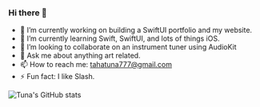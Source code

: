 ### Hi there 👋

- 🔭 I’m currently working on building a SwiftUI portfolio and my website.
- 🌱 I’m currently learning Swift, SwiftUI, and lots of things iOS.
- 👯 I’m looking to collaborate on an instrument tuner using AudioKit
- 💬 Ask me about anything art related.
- 📫 How to reach me: tahatuna777@gmail.com
- ⚡ Fun fact: I like Slash.

![Tuna's GitHub stats](https://github-readme-stats.vercel.app/api?username=TahaTuna1&show_icons=true&theme=dracula)
